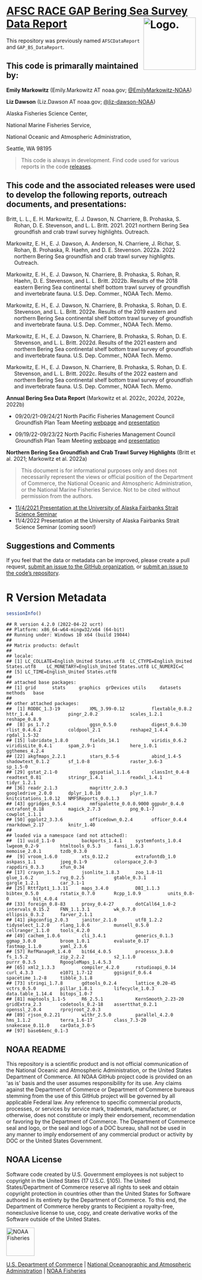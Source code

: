 <!-- README.md is generated from README.Rmd. Please edit that file -->

# [AFSC RACE GAP Bering Sea Survey Data Report](%60r%20link_repo%60) <img src="https://avatars.githubusercontent.com/u/91760178?s=96&amp;v=4" alt="Logo." align="right" width="139" height="139"/>

This repository was previously named `AFSCDataReport` and
`GAP_BS_DataReport`.

## This code is primarally maintained by:

**Emily Markowitz** (Emily.Markowitz AT noaa.gov;
[@EmilyMarkowitz-NOAA](https://github.com/EmilyMarkowitz-NOAA))

**Liz Dawson** (Liz.Dawson AT noaa.gov;
[@liz-dawson-NOAA](https://github.com/liz-dawson-NOAA))

Alaska Fisheries Science Center,

National Marine Fisheries Service,

National Oceanic and Atmospheric Administration,

Seattle, WA 98195

> This code is always in development. Find code used for various reports
> in the code
> [releases](https://github.com/EmilyMarkowitz-NOAA/gap_bs_data_report/releases).

## This code and the associated releases were used to develop the following reports, outreach documents, and presentations:

<div id="refs" class="references csl-bib-body hanging-indent">

<div id="ref-2021Community" class="csl-entry">

Britt, L. L., E. H. Markowitz, E. J. Dawson, N. Charriere, B. Prohaska,
S. Rohan, D. E. Stevenson, and L. L. Britt. 2021. 2021 northern Bering
Sea groundfish and crab trawl survey highlights. Outreach.

</div>

<div id="ref-2022Community" class="csl-entry">

Markowitz, E. H., E. J. Dawson, A. Anderson, N. Charriere, J. Richar, S.
Rohan, B. Prohaska, R. Haehn, and D. E. Stevenson. 2022a. 2022 northern
Bering Sea groundfish and crab trawl survey highlights. Outreach.

</div>

<div id="ref-2018EBS2022" class="csl-entry">

Markowitz, E. H., E. J. Dawson, N. Charriere, B. Prohaska, S. Rohan, R.
Haehn, D. E. Stevenson, and L. L. Britt. 2022b. Results of the 2018
eastern Bering Sea continental shelf bottom trawl survey of groundfish
and invertebrate fauna. U.S. Dep. Commer., NOAA Tech. Memo.

</div>

<div id="ref-2019NEBS2022" class="csl-entry">

Markowitz, E. H., E. J. Dawson, N. Charriere, B. Prohaska, S. Rohan, D.
E. Stevenson, and L. L. Britt. 2022e. Results of the 2019 eastern and
northern Bering Sea continental shelf bottom trawl survey of groundfish
and invertebrate fauna. U.S. Dep. Commer., NOAA Tech. Memo.

</div>

<div id="ref-2021NEBS2022" class="csl-entry">

Markowitz, E. H., E. J. Dawson, N. Charriere, B. Prohaska, S. Rohan, D.
E. Stevenson, and L. L. Britt. 2022d. Results of the 2021 eastern and
northern Bering Sea continental shelf bottom trawl survey of groundfish
and invertebrate fauna. U.S. Dep. Commer., NOAA Tech. Memo.

</div>

<div id="ref-2022NEBS2022" class="csl-entry">

Markowitz, E. H., E. J. Dawson, N. Charriere, B. Prohaska, S. Rohan, D.
E. Stevenson, and L. L. Britt. 2022c. Results of the 2022 eastern and
northern Bering Sea continental shelf bottom trawl survey of groundfish
and invertebrate fauna. U.S. Dep. Commer., NOAA Tech. Memo.

</div>

</div>

<!-- Use .bib file to cite reports in subsection titles -->

**Annual Bering Sea Data Report** (Markowitz et al. 2022c, 2022d, 2022e,
2022b)

-   09/20/21-09/24/21 North Pacific Fisheries Management Council
    Groundfish Plan Team Meeting
    [webpage](https://meetings.npfmc.org/Meeting/Details/2427) and
    [presentation](https://meetings.npfmc.org/CommentReview/DownloadFile?p=f48aa839-fdd1-4000-a556-2a3aa4521d8b.pdf&fileName=2021_EBSsurvey%20PRESENTATION.pdf)

-   09/19/22-09/23/22 North Pacific Fisheries Management Council
    Groundfish Plan Team Meeting
    [webpage](https://meetings.npfmc.org/Meeting/Details/2949) and
    [presentation](https://meetings.npfmc.org/CommentReview/DownloadFile?p=02e397c4-a1cc-46eb-b2ae-1c3cc368e682.pdf&fileName=2022_EBSsurvey_planteam.pdf)

**Northern Bering Sea Groundfish and Crab Trawl Survey Highlights**
(Britt et al. 2021; Markowitz et al. 2022a)

> This document is for informational purposes only and does not
> necessarily represent the views or official position of the Department
> of Commerce, the National Oceanic and Atmospheric Administration, or
> the National Marine Fisheries Service. Not to be cited without
> permission from the authors.

-   [11/4/2021 Presentation at the University of Alaska Fairbanks Strait
    Science Seminar](https://youtu.be/putpYJtPRF8)
-   11/4/2022 Presentation at the University of Alaska Fairbanks Strait
    Science Seminar (coming soon!)

## Suggestions and Comments

If you feel that the data or metadata can be improved, please create a
pull request, [submit an issue to the GitHub
organization](https://github.com/afsc-gap-products/data-requests/issues),
or [submit an issue to the code’s
repository](%60r%20paste0(link_repo,%20%22/issues%22)%60).

# R Version Metadata

``` r
sessionInfo()
```

    ## R version 4.2.0 (2022-04-22 ucrt)
    ## Platform: x86_64-w64-mingw32/x64 (64-bit)
    ## Running under: Windows 10 x64 (build 19044)
    ## 
    ## Matrix products: default
    ## 
    ## locale:
    ## [1] LC_COLLATE=English_United States.utf8  LC_CTYPE=English_United States.utf8    LC_MONETARY=English_United States.utf8 LC_NUMERIC=C                          
    ## [5] LC_TIME=English_United States.utf8    
    ## 
    ## attached base packages:
    ## [1] grid      stats     graphics  grDevices utils     datasets  methods   base     
    ## 
    ## other attached packages:
    ##  [1] RODBC_1.3-19           XML_3.99-0.12          flextable_0.8.2        httr_1.4.4             pingr_2.0.2            scales_1.2.1           reshape_0.8.9         
    ##  [8] ps_1.7.2               ggsn_0.5.0             digest_0.6.30          rlist_0.4.6.2          coldpool_2.1           reshape2_1.4.4         rgdal_1.5-32          
    ## [15] lubridate_1.8.0        fields_14.1            viridis_0.6.2          viridisLite_0.4.1      spam_2.9-1             here_1.0.1             ggthemes_4.2.4        
    ## [22] akgfmaps_2.2.1         stars_0.5-6            abind_1.4-5            shadowtext_0.1.2       sf_1.0-8               raster_3.6-3           sp_1.5-0              
    ## [29] gstat_2.1-0            ggspatial_1.1.6        classInt_0.4-8         readtext_0.81          stringr_1.4.1          readxl_1.4.1           tidyr_1.2.1           
    ## [36] readr_2.1.3            magrittr_2.0.3         googledrive_2.0.0      dplyr_1.0.10           plyr_1.8.7             knitcitations_1.0.12   NMFSReports_0.0.1.3   
    ## [43] ggridges_0.5.4         nmfspalette_0.0.0.9000 ggpubr_0.4.0           extrafont_0.18         magick_2.7.3           png_0.1-7              cowplot_1.1.1         
    ## [50] ggplot2_3.3.6          officedown_0.2.4       officer_0.4.4          rmarkdown_2.17         knitr_1.40            
    ## 
    ## loaded via a namespace (and not attached):
    ##  [1] uuid_1.1-0          backports_1.4.1     systemfonts_1.0.4   lwgeom_0.2-9        htmltools_0.5.3     fansi_1.0.3         memoise_2.0.1       tzdb_0.3.0         
    ##  [9] vroom_1.6.0         xts_0.12.2          extrafontdb_1.0     askpass_1.1         jpeg_0.1-9          colorspace_2.0-3    rappdirs_0.3.3      xfun_0.34          
    ## [17] crayon_1.5.2        jsonlite_1.8.3      zoo_1.8-11          glue_1.6.2          rvg_0.2.5           gtable_0.3.1        gargle_1.2.1        car_3.1-1          
    ## [25] Rttf2pt1_1.3.11     maps_3.4.0          DBI_1.1.3           bibtex_0.5.0        rstatix_0.7.0       Rcpp_1.0.9          units_0.8-0         bit_4.0.4          
    ## [33] foreign_0.8-83      proxy_0.4-27        dotCall64_1.0-2     intervals_0.15.2    FNN_1.1.3.1         wk_0.7.0            ellipsis_0.3.2      farver_2.1.1       
    ## [41] pkgconfig_2.0.3     janitor_2.1.0       utf8_1.2.2          tidyselect_1.2.0    rlang_1.0.6         munsell_0.5.0       cellranger_1.1.0    tools_4.2.0        
    ## [49] cachem_1.0.6        cli_3.4.1           generics_0.1.3      ggmap_3.0.0         broom_1.0.1         evaluate_0.17       fastmap_1.1.0       yaml_2.3.6         
    ## [57] RefManageR_1.4.0    bit64_4.0.5         processx_3.8.0      fs_1.5.2            zip_2.2.2           s2_1.1.0            purrr_0.3.5         RgoogleMaps_1.4.5.3
    ## [65] xml2_1.3.3          compiler_4.2.0      rstudioapi_0.14     curl_4.3.3          e1071_1.7-12        ggsignif_0.6.4      spacetime_1.2-8     tibble_3.1.8       
    ## [73] stringi_1.7.8       gdtools_0.2.4       lattice_0.20-45     vctrs_0.5.0         pillar_1.8.1        lifecycle_1.0.3     data.table_1.14.4   bitops_1.0-7       
    ## [81] maptools_1.1-5      R6_2.5.1            KernSmooth_2.23-20  gridExtra_2.3       codetools_0.2-18    assertthat_0.2.1    openssl_2.0.4       rprojroot_2.0.3    
    ## [89] rjson_0.2.21        withr_2.5.0         parallel_4.2.0      hms_1.1.2           terra_1.6-17        class_7.3-20        snakecase_0.11.0    carData_3.0-5      
    ## [97] base64enc_0.1-3

## NOAA README

This repository is a scientific product and is not official
communication of the National Oceanic and Atmospheric Administration, or
the United States Department of Commerce. All NOAA GitHub project code
is provided on an ‘as is’ basis and the user assumes responsibility for
its use. Any claims against the Department of Commerce or Department of
Commerce bureaus stemming from the use of this GitHub project will be
governed by all applicable Federal law. Any reference to specific
commercial products, processes, or services by service mark, trademark,
manufacturer, or otherwise, does not constitute or imply their
endorsement, recommendation or favoring by the Department of Commerce.
The Department of Commerce seal and logo, or the seal and logo of a DOC
bureau, shall not be used in any manner to imply endorsement of any
commercial product or activity by DOC or the United States Government.

## NOAA License

Software code created by U.S. Government employees is not subject to
copyright in the United States (17 U.S.C. §105). The United
States/Department of Commerce reserve all rights to seek and obtain
copyright protection in countries other than the United States for
Software authored in its entirety by the Department of Commerce. To this
end, the Department of Commerce hereby grants to Recipient a
royalty-free, nonexclusive license to use, copy, and create derivative
works of the Software outside of the United States.

<img src="https://raw.githubusercontent.com/nmfs-general-modeling-tools/nmfspalette/main/man/figures/noaa-fisheries-rgb-2line-horizontal-small.png" alt="NOAA Fisheries" height="75"/>

[U.S. Department of Commerce](https://www.commerce.gov/) \| [National
Oceanographic and Atmospheric Administration](https://www.noaa.gov) \|
[NOAA Fisheries](https://www.fisheries.noaa.gov/)
